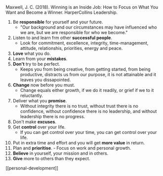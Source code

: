 Maxwell, J. C. (2018). Winning is an Inside Job: How to Focus on What You Want and Become a Winner. HarperCollins Leadership.

1.  Be **responsible** for yourself and your future.
	- "Our background and our circumstances may have influenced who we are, but we are responsible for who we become."
2.  Listen to and learn frm other **successful people**.
	- Look for commitment, excellence, integrity, time-management, attitude, relationshis, priorities, energy and peace.
3.  **Love** what you do.
4.  Learn from your **mistakes**.
5.  **Don't** try to be perfect.
	- Keeps you from being creative, from getting started, from being productive, distracts us from our purpose, it is not attainable and it leaves you dissapointed.
6.  **Change** now before you must.
	- Change equals either growth, if we do it readily, or grief if we to it reluctantly.
7.  Deliver what you **promise**.
	- Without integrity there is no trust, without trust there is no confidence, without confidence there is no leadership, and without leadership there is no progress.
8.  Don't make **excuses**.
9.  Get **control** over your life.
	- If you can get control over your time, you can get control over your life.
10.  Put in extra time and effort and you will get **more value** in return.
11.  Plan and **prioritise**.
	- Focus on work and personal growth.
12.  **Believe** in yourself, your mission and in others.
13.  **Give** more to others than they expect.

[[personal-development]]